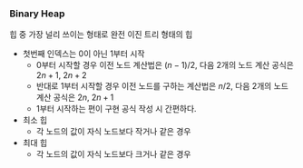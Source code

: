 ### **Binary Heap**

힙 중 가장 널리 쓰이는 형태로 완전 이진 트리 형태의 힙

- 첫번째 인덱스는 0이 아닌 1부터 시작
    - 0부터 시작할 경우 이전 노드 계산법은 $(n-1)/2$, 다음 2개의 노드 계산 공식은 $2n+1$, $2n+2$
    - 반대로 1부터 시작할 경우 이전 노드를 구하는 계산법은 $n/2$, 다음 2개의 노드 계산 공식은 $2n$, $2n+1$
    - 1부터 시작하는 편이 구현 공식 작성 시 간편하다.
- 최소 힙
    - 각 노드의 값이 자식 노드보다 작거나 같은 경우
- 최대 힙
    - 각 노드의 값이 자식 노드보다 크거나 같은 경우